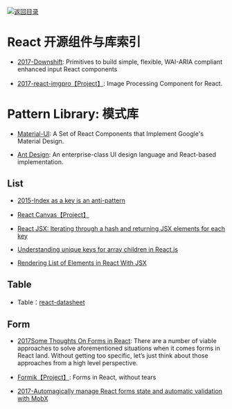 [![返回目录](https://parg.co/UGo)](https://parg.co/b4z) 




# React 开源组件与库索引

- [2017-Downshift](https://medium.com/@kentcdodds/introducing-downshift-for-react-b1de3fca0817): Primitives to build simple, flexible, WAI-ARIA compliant enhanced input React components
 
- [2017-react-imgpro【Project】](https://github.com/nitin42/react-imgpro): Image Processing Component for React.
 
# Pattern Library: 模式库

- [Material-UI](http://www.material-ui.com/#/): A Set of React Components that Implement Google's Material Design.


- [Ant Design](https://www.hugedomains.com/domain_profile.cfm?d=ant-design&e=com): An enterprise-class UI design language and React-based implementation.


## List



- [2015-Index as a key is an anti-pattern](https://parg.co/beq)

- [React Canvas【Project】](https://github.com/Flipboard/react-canvas)

- [React JSX: Iterating through a hash and returning JSX elements for each key](http://stackoverflow.com/questions/29534224/react-jsx-iterating-through-a-hash-and-returning-jsx-elements-for-each-key)

- [Understanding unique keys for array children in React.js](http://stackoverflow.com/questions/28329382/understanding-unique-keys-for-array-children-in-react-js)

- [Rendering List of Elements in React With JSX](http://jasonjl.me/blog/2015/04/18/rendering-list-of-elements-in-react-with-jsx/)


## Table


- Table：[react-datasheet](https://nadbm.github.io/react-datasheet/)



## Form

- [2017Some Thoughts On Forms in React](https://parg.co/bIR): There are a number of viable approaches to solve aforementioned situations when it comes forms in React land. Without getting too specific, let’s just think about those approaches from a high level perspective.

- [Formik【Project】](https://github.com/jaredpalmer/formik): Forms in React, without tears

- [2017-Automagically manage React forms state and automatic validation with MobX](https://medium.com/@foxhound87/automagically-manage-react-forms-state-with-mobx-and-automatic-validation-2b00a32b9769)






